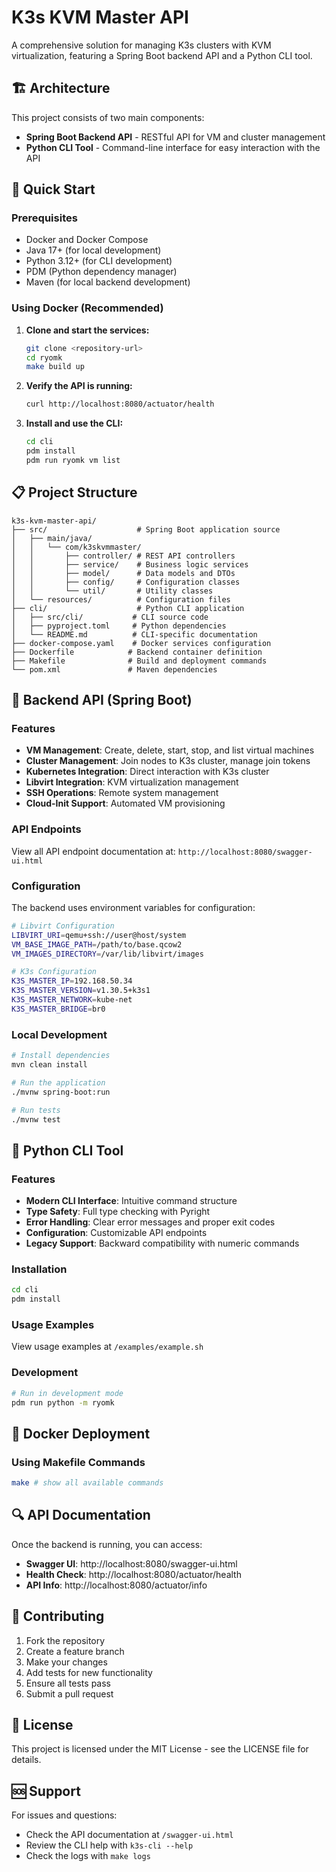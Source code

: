 # K3s KVM Master API

A comprehensive solution for managing K3s clusters with KVM virtualization, featuring a Spring Boot backend API and a Python CLI tool.

## 🏗️ Architecture

This project consists of two main components:

- **Spring Boot Backend API** - RESTful API for VM and cluster management
- **Python CLI Tool** - Command-line interface for easy interaction with the API

## 🚀 Quick Start

### Prerequisites

- Docker and Docker Compose
- Java 17+ (for local development)
- Python 3.12+ (for CLI development)
- PDM (Python dependency manager)
- Maven (for local backend development)

### Using Docker (Recommended)

1. **Clone and start the services:**
   ```bash
   git clone <repository-url>
   cd ryomk
   make build up
   ```

2. **Verify the API is running:**
   ```bash
   curl http://localhost:8080/actuator/health
   ```

3. **Install and use the CLI:**
   ```bash
   cd cli
   pdm install
   pdm run ryomk vm list
   ```

## 📋 Project Structure

```
k3s-kvm-master-api/
├── src/                    # Spring Boot application source
│   ├── main/java/
│   │   └── com/k3skvmmaster/
│   │       ├── controller/ # REST API controllers
│   │       ├── service/    # Business logic services
│   │       ├── model/      # Data models and DTOs
│   │       ├── config/     # Configuration classes
│   │       └── util/       # Utility classes
│   └── resources/          # Configuration files
├── cli/                    # Python CLI application
│   ├── src/cli/           # CLI source code
│   ├── pyproject.toml     # Python dependencies
│   └── README.md          # CLI-specific documentation
├── docker-compose.yaml    # Docker services configuration
├── Dockerfile            # Backend container definition
├── Makefile              # Build and deployment commands
└── pom.xml               # Maven dependencies
```

## 🔧 Backend API (Spring Boot)

### Features

- **VM Management**: Create, delete, start, stop, and list virtual machines
- **Cluster Management**: Join nodes to K3s cluster, manage join tokens
- **Kubernetes Integration**: Direct interaction with K3s cluster
- **Libvirt Integration**: KVM virtualization management
- **SSH Operations**: Remote system management
- **Cloud-Init Support**: Automated VM provisioning

### API Endpoints

View all API endpoint documentation at: `http://localhost:8080/swagger-ui.html`

### Configuration

The backend uses environment variables for configuration:

```bash
# Libvirt Configuration
LIBVIRT_URI=qemu+ssh://user@host/system
VM_BASE_IMAGE_PATH=/path/to/base.qcow2
VM_IMAGES_DIRECTORY=/var/lib/libvirt/images

# K3s Configuration
K3S_MASTER_IP=192.168.50.34
K3S_MASTER_VERSION=v1.30.5+k3s1
K3S_MASTER_NETWORK=kube-net
K3S_MASTER_BRIDGE=br0
```

### Local Development

```bash
# Install dependencies
mvn clean install

# Run the application
./mvnw spring-boot:run

# Run tests
./mvnw test
```

## 🐍 Python CLI Tool

### Features

- **Modern CLI Interface**: Intuitive command structure
- **Type Safety**: Full type checking with Pyright
- **Error Handling**: Clear error messages and proper exit codes
- **Configuration**: Customizable API endpoints
- **Legacy Support**: Backward compatibility with numeric commands

### Installation

```bash
cd cli
pdm install
```

### Usage Examples

View usage examples at `/examples/example.sh`

### Development

```bash
# Run in development mode
pdm run python -m ryomk
```

## 🐳 Docker Deployment

### Using Makefile Commands

```bash
make # show all available commands
```

## 🔍 API Documentation

Once the backend is running, you can access:

- **Swagger UI**: http://localhost:8080/swagger-ui.html
- **Health Check**: http://localhost:8080/actuator/health
- **API Info**: http://localhost:8080/actuator/info

## 🤝 Contributing

1. Fork the repository
2. Create a feature branch
3. Make your changes
4. Add tests for new functionality
5. Ensure all tests pass
6. Submit a pull request

## 📄 License

This project is licensed under the MIT License - see the LICENSE file for details.

## 🆘 Support

For issues and questions:
- Check the API documentation at `/swagger-ui.html`
- Review the CLI help with `k3s-cli --help`
- Check the logs with `make logs`